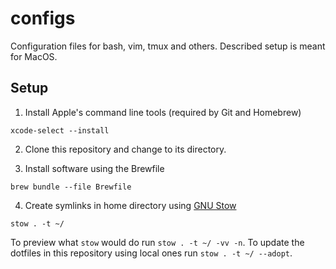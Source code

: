 # configs
Configuration files for bash, vim, tmux and others. Described setup is meant for MacOS. 

## Setup

1. Install Apple's command line tools (required by Git and Homebrew)
```
xcode-select --install
```

2. Clone this repository and change to its directory.

3. Install software using the Brewfile
```
brew bundle --file Brewfile
```

4. Create symlinks in home directory using [GNU Stow](https://www.gnu.org/software/stow/)
```
stow . -t ~/
```
To preview what `stow` would do run `stow . -t ~/ -vv -n`. To update the dotfiles in this repository
using local ones run `stow . -t ~/ --adopt`.
